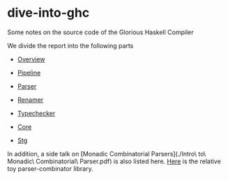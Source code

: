 # dive-into-ghc
Some notes on the source code of the Glorious Haskell Compiler

We divide the report into the following parts

* [Overview](./Overview.pdf)
* [Pipeline](./pipeline.pdf)


* [Parser](./parser.pdf)
* [Renamer](./renamer.pdf)
* [Typechecker](./typechecker.pdf)
* [Core](./core.pdf)
* [Stg](./stg.pdf)


In addition, a side talk on [Monadic Combinatorial Parsers](./Intro\ to\ Monadic\ Combinatorial\ Parser.pdf) is also listed here. [Here](https://github.com/Neuromancer42/monparse) is the relative toy parser-combinator library.
